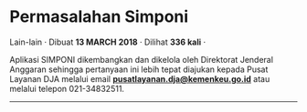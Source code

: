 Permasalahan Simponi
====================

Lain-lain · Dibuat **13 MARCH 2018** · Dilihat **336 kali** ·

Aplikasi SIMPONI dikembangkan dan dikelola oleh Direktorat Jenderal Anggaran sehingga pertanyaan ini lebih tepat diajukan kepada Pusat Layanan DJA melalui email **pusatlayanan.dja@kemenkeu.go.id** atau melalui telepon 021-34832511.  

  

  
  
  

* * *